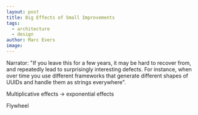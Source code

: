 ```yaml
---
layout: post
title: Big Effects of Small Improvements
tags:
  - architecture
  - design
author: Marc Evers
image: 
---
```


Narrator: "If you leave this for a few years, it may be hard to recover from,
and repeatedly lead to surprisingly interesting defects. For instance, when over
time you use different frameworks that generate different shapes of UUIDs and
handle them as strings everywhere".


Multiplicative effects -> exponential effects

Flywheel
